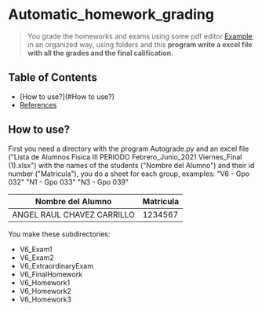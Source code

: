 # Automatic_homework_grading
> You grade the homeworks and exams using some pdf editor [Example](https://www.ilovepdf.com/es/editar-pdf), in an organized way, using folders and this **program write a excel file with all the grades and the final calification**.

## Table of Contents
* [How to use?](#How to use?)
* [References](#References)
<!-- * [License](#license) -->

## How to use? 
First you need a directory with the program Autograde.py and an excel file ("Lista de Alumnos Fisica III PERIODO Febrero_Junio_2021 Viernes_Final (1).xlsx") with the names of the students ("Nombre del Alumno") and their id number ("Matricula"), you do a sheet for each group, examples: "V6 - Gpo 032" "N1 - Gpo 033" "N3 - Gpo 039"

Nombre del Alumno | Matricula 
--- | --- 
ANGEL RAUL CHAVEZ CARRILLO| 1234567 

You make these subdirectories:
* V6_Exam1
* V6_Exam2
* V6_ExtraordinaryExam
* V6_FinalHomework
* V6_Homework1
* V6_Homework2
* V6_Homework3
